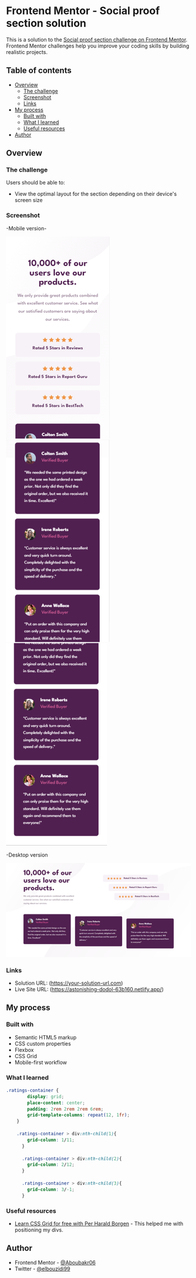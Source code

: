 # Frontend Mentor - Social proof section solution

This is a solution to the [Social proof section challenge on Frontend Mentor](https://www.frontendmentor.io/challenges/social-proof-section-6e0qTv_bA). Frontend Mentor challenges help you improve your coding skills by building realistic projects. 

## Table of contents

- [Overview](#overview)
  - [The challenge](#the-challenge)
  - [Screenshot](#screenshot)
  - [Links](#links)
- [My process](#my-process)
  - [Built with](#built-with)
  - [What I learned](#what-i-learned)
  - [Useful resources](#useful-resources)
- [Author](#author)

## Overview

### The challenge

Users should be able to:

- View the optimal layout for the section depending on their device's screen size

### Screenshot

-Mobile version-

![photo](./design/mobile-design.jpg)
![photo](./design/mobile-design1.jpg)
![photo](./design/mobile-design2.jpg)

 -Desktop version

![photo](./design/desktop-design.jpg)


### Links

- Solution URL:  (https://your-solution-url.com)
- Live Site URL: (https://astonishing-dodol-63b160.netlify.app/)

## My process

### Built with

- Semantic HTML5 markup
- CSS custom properties
- Flexbox
- CSS Grid
- Mobile-first workflow

### What I learned

```css
.ratings-container {
        display: grid;
        place-content: center;
        padding: 2rem 2rem 2rem 6rem;
        grid-template-columns: repeat(12, 1fr);
    }

    .ratings-container > div:nth-child(1){
        grid-column: 1/11;
      }

      .ratings-container > div:nth-child(2){
        grid-column: 2/12;
      }

      .ratings-container > div:nth-child(3){
        grid-column: 3/-1;
      }
```

### Useful resources

- [Learn CSS Grid for free with Per Harald Borgen](https://scrimba.com/learn/cssgrid) - This helped me with positioning my divs.

## Author

- Frontend Mentor - [@Aboubakr06](https://www.frontendmentor.io/profile/Aboubakr06)
- Twitter - [@elbouzidi99](https://twitter.com/elbouzidi99)

